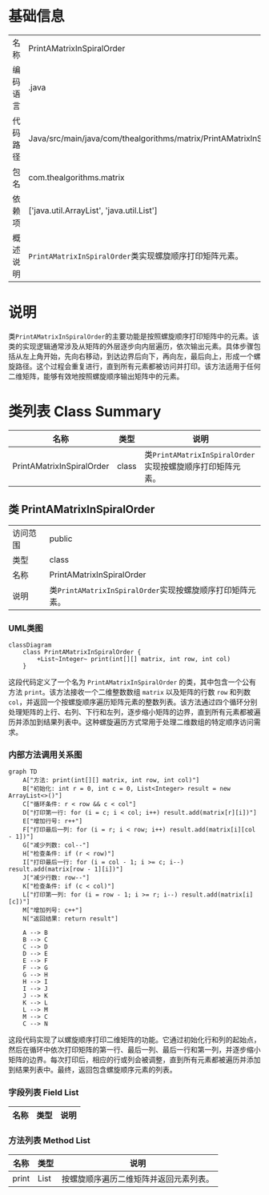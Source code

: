 # 基础信息

|      |      |
|------|------|
| 名称 | PrintAMatrixInSpiralOrder |
| 编码语言 | .java |
| 代码路径 | Java/src/main/java/com/thealgorithms/matrix/PrintAMatrixInSpiralOrder.java |
| 包名 | com.thealgorithms.matrix |
| 依赖项 | ['java.util.ArrayList', 'java.util.List'] |
| 概述说明 | `PrintAMatrixInSpiralOrder`类实现螺旋顺序打印矩阵元素。 |

# 说明

类`PrintAMatrixInSpiralOrder`的主要功能是按照螺旋顺序打印矩阵中的元素。该类的实现逻辑通常涉及从矩阵的外层逐步向内层遍历，依次输出元素。具体步骤包括从左上角开始，先向右移动，到达边界后向下，再向左，最后向上，形成一个螺旋路径。这个过程会重复进行，直到所有元素都被访问并打印。该方法适用于任何二维矩阵，能够有效地按照螺旋顺序输出矩阵中的元素。

# 类列表 Class Summary

| 名称   | 类型  | 说明 |
|-------|------|-------------|
| PrintAMatrixInSpiralOrder | class | 类`PrintAMatrixInSpiralOrder`实现按螺旋顺序打印矩阵元素。 |



## 类 PrintAMatrixInSpiralOrder

|      |      |
|------|------|
| 访问范围 | public |
| 类型 | class |
| 名称 | PrintAMatrixInSpiralOrder |
| 说明 | 类`PrintAMatrixInSpiralOrder`实现按螺旋顺序打印矩阵元素。 |


### UML类图

```mermaid
classDiagram
    class PrintAMatrixInSpiralOrder {
        +List~Integer~ print(int[][] matrix, int row, int col)
    }
```

这段代码定义了一个名为 `PrintAMatrixInSpiralOrder` 的类，其中包含一个公有方法 `print`。该方法接收一个二维整数数组 `matrix` 以及矩阵的行数 `row` 和列数 `col`，并返回一个按螺旋顺序遍历矩阵元素的整数列表。该方法通过四个循环分别处理矩阵的上行、右列、下行和左列，逐步缩小矩阵的边界，直到所有元素都被遍历并添加到结果列表中。这种螺旋遍历方式常用于处理二维数组的特定顺序访问需求。


### 内部方法调用关系图

```mermaid
graph TD
    A["方法: print(int[][] matrix, int row, int col)"]
    B["初始化: int r = 0, int c = 0, List<Integer> result = new ArrayList<>()"]
    C["循环条件: r < row && c < col"]
    D["打印第一行: for (i = c; i < col; i++) result.add(matrix[r][i])"]
    E["增加行号: r++"]
    F["打印最后一列: for (i = r; i < row; i++) result.add(matrix[i][col - 1])"]
    G["减少列数: col--"]
    H["检查条件: if (r < row)"]
    I["打印最后一行: for (i = col - 1; i >= c; i--) result.add(matrix[row - 1][i])"]
    J["减少行数: row--"]
    K["检查条件: if (c < col)"]
    L["打印第一列: for (i = row - 1; i >= r; i--) result.add(matrix[i][c])"]
    M["增加列号: c++"]
    N["返回结果: return result"]

    A --> B
    B --> C
    C --> D
    D --> E
    E --> F
    F --> G
    G --> H
    H --> I
    I --> J
    J --> K
    K --> L
    L --> M
    M --> C
    C --> N
```

这段代码实现了以螺旋顺序打印二维矩阵的功能。它通过初始化行和列的起始点，然后在循环中依次打印矩阵的第一行、最后一列、最后一行和第一列，并逐步缩小矩阵的边界。每次打印后，相应的行或列会被调整，直到所有元素都被遍历并添加到结果列表中。最终，返回包含螺旋顺序元素的列表。

### 字段列表 Field List

| 名称  | 类型  | 说明 |
|-------|-------|------|

### 方法列表 Method List

| 名称  | 类型  | 说明 |
|-------|-------|------|
| print | List<Integer> | 按螺旋顺序遍历二维矩阵并返回元素列表。 |




